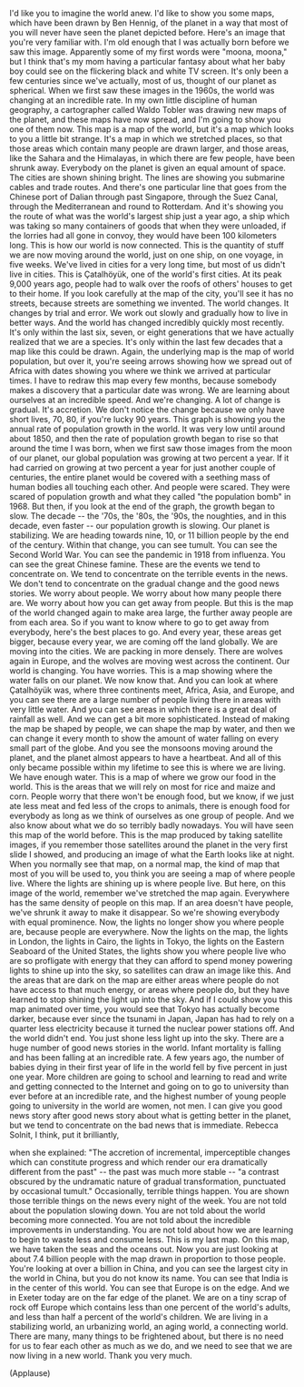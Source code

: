 
I&#39;d like you to imagine the world anew.
I&#39;d like to show you some maps,
which have been drawn by Ben Hennig,
of the planet in a way
that most of you will never
have seen the planet depicted before.
Here&#39;s an image
that you&#39;re very familiar with.
I&#39;m old enough that I was actually born
before we saw this image.
Apparently some of my first words
were &quot;moona, moona,&quot;
but I think that&#39;s my mom
having a particular fantasy
about what her baby boy could see
on the flickering
black and white TV screen.
It&#39;s only been a few centuries
since we&#39;ve actually, most of us,
thought of our planet as spherical.
When we first saw
these images in the 1960s,
the world was changing
at an incredible rate.
In my own little discipline
of human geography,
a cartographer called Waldo Tobler
was drawing new maps of the planet,
and these maps have now spread,
and I&#39;m going to show you one of them now.
This map is a map of the world,
but it&#39;s a map which looks to you
a little bit strange.
It&#39;s a map in which we stretched places,
so that those areas which contain
many people are drawn larger,
and those areas,
like the Sahara and the Himalayas,
in which there are few people,
have been shrunk away.
Everybody on the planet
is given an equal amount of space.
The cities are shown shining bright.
The lines are showing you
submarine cables and trade routes.
And there&#39;s one particular line
that goes from the Chinese port of Dalian
through past Singapore,
through the Suez Canal,
through the Mediterranean
and round to Rotterdam.
And it&#39;s showing you the route
of what was the world&#39;s
largest ship just a year ago,
a ship which was taking
so many containers of goods
that when they were unloaded,
if the lorries had all gone in convoy,
they would have been 100 kilometers long.
This is how our world is now connected.
This is the quantity of stuff
we are now moving around the world,
just on one ship, on one voyage,
in five weeks.
We&#39;ve lived in cities
for a very long time,
but most of us didn&#39;t live in cities.
This is Çatalhöyük,
one of the world&#39;s first cities.
At its peak 9,000 years ago,
people had to walk over the roofs
of others&#39; houses to get to their home.
If you look carefully
at the map of the city,
you&#39;ll see it has no streets,
because streets are something we invented.
The world changes.
It changes by trial and error.
We work out slowly and gradually
how to live in better ways.
And the world has changed
incredibly quickly most recently.
It&#39;s only within the last six,
seven, or eight generations
that we have actually realized
that we are a species.
It&#39;s only within the last few decades
that a map like this could be drawn.
Again, the underlying map
is the map of world population,
but over it, you&#39;re seeing arrows
showing how we spread out of Africa
with dates showing you
where we think we arrived
at particular times.
I have to redraw this map
every few months,
because somebody makes a discovery
that a particular date was wrong.
We are learning about ourselves
at an incredible speed.
And we&#39;re changing.
A lot of change is gradual.
It&#39;s accretion.
We don&#39;t notice the change
because we only have short lives,
70, 80, if you&#39;re lucky 90 years.
This graph is showing you
the annual rate of population
growth in the world.
It was very low until around about 1850,
and then the rate of population growth
began to rise
so that around the time I was born,
when we first saw those images
from the moon of our planet,
our global population
was growing at two percent a year.
If it had carried on growing
at two percent a year
for just another couple of centuries,
the entire planet would be covered
with a seething mass of human bodies
all touching each other.
And people were scared.
They were scared of population growth
and what they called
&quot;the population bomb&quot; in 1968.
But then, if you look
at the end of the graph,
the growth began to slow.
The decade --
the &#39;70s, the &#39;80s,
the &#39;90s, the noughties,
and in this decade, even faster --
our population growth is slowing.
Our planet is stabilizing.
We are heading towards nine,
10, or 11 billion people
by the end of the century.
Within that change, you can see tumult.
You can see the Second World War.
You can see the pandemic
in 1918 from influenza.
You can see the great Chinese famine.
These are the events
we tend to concentrate on.
We tend to concentrate
on the terrible events in the news.
We don&#39;t tend to concentrate
on the gradual change
and the good news stories.
We worry about people.
We worry about how many people there are.
We worry about how you can
get away from people.
But this is the map of the world
changed again to make area large,
the further away
people are from each area.
So if you want to know
where to go to get away from everybody,
here&#39;s the best places to go.
And every year, these areas get bigger,
because every year,
we are coming off the land globally.
We are moving into the cities.
We are packing in more densely.
There are wolves again in Europe,
and the wolves are moving west
across the continent.
Our world is changing.
You have worries.
This is a map showing
where the water falls on our planet.
We now know that.
And you can look at where Çatalhöyük was,
where three continents meet,
Africa, Asia, and Europe,
and you can see there are
a large number of people living there
in areas with very little water.
And you can see areas in which
there is a great deal of rainfall as well.
And we can get a bit more sophisticated.
Instead of making
the map be shaped by people,
we can shape the map by water,
and then we can change it every month
to show the amount of water
falling on every small part of the globe.
And you see the monsoons
moving around the planet,
and the planet almost appears
to have a heartbeat.
And all of this only became possible
within my lifetime
to see this is where we are living.
We have enough water.
This is a map of where
we grow our food in the world.
This is the areas that we will rely on
most for rice and maize and corn.
People worry that there won&#39;t
be enough food, but we know,
if we just ate less meat
and fed less of the crops to animals,
there is enough food for everybody
as long as we think of ourselves
as one group of people.
And we also know
about what we do
so terribly badly nowadays.
You will have seen this map
of the world before.
This is the map
produced by taking satellite images,
if you remember those satellites
around the planet
in the very first slide I showed,
and producing an image
of what the Earth looks like at night.
When you normally see that map,
on a normal map, the kind of map
that most of you will be used to,
you think you are seeing
a map of where people live.
Where the lights are shining up
is where people live.
But here, on this image of the world,
remember we&#39;ve stretched the map again.
Everywhere has the same density
of people on this map.
If an area doesn&#39;t have people,
we&#39;ve shrunk it away
to make it disappear.
So we&#39;re showing everybody
with equal prominence.
Now, the lights no longer show you
where people are,
because people are everywhere.
Now the lights on the map,
the lights in London,
the lights in Cairo, the lights in Tokyo,
the lights on the Eastern Seaboard
of the United States,
the lights show you where people live
who are so profligate with energy
that they can afford
to spend money
powering lights to shine up into the sky,
so satellites can draw an image like this.
And the areas that are dark on the map
are either areas where people
do not have access to that much energy,
or areas where people do,
but they have learned to stop
shining the light up into the sky.
And if I could show you this map
animated over time,
you would see that Tokyo
has actually become darker,
because ever since the tsunami in Japan,
Japan has had to rely
on a quarter less electricity
because it turned
the nuclear power stations off.
And the world didn&#39;t end.
You just shone less light
up into the sky.
There are a huge number
of good news stories in the world.
Infant mortality is falling
and has been falling
at an incredible rate.
A few years ago,
the number of babies dying
in their first year of life in the world
fell by five percent in just one year.
More children are going to school
and learning to read and write
and getting connected to the Internet
and going on to go to university
than ever before at an incredible rate,
and the highest number of young people
going to university in the world
are women, not men.
I can give you good news story
after good news story
about what is getting
better in the planet,
but we tend to concentrate
on the bad news that is immediate.
Rebecca Solnit, I think,
put it brilliantly,

when she explained: &quot;The accretion
of incremental, imperceptible changes
which can constitute progress
and which render our era
dramatically different from the past&quot; --
the past was much more stable --
&quot;a contrast obscured by the undramatic
nature of gradual transformation,
punctuated by occasional tumult.&quot;
Occasionally, terrible things happen.
You are shown those terrible things
on the news every night of the week.
You are not told about
the population slowing down.
You are not told about the world
becoming more connected.
You are not told about the incredible
improvements in understanding.
You are not told about
how we are learning to begin
to waste less and consume less.
This is my last map.
On this map, we have taken the seas
and the oceans out.
Now you are just looking
at about 7.4 billion people
with the map drawn
in proportion to those people.
You&#39;re looking at over a billion in China,
and you can see the largest
city in the world in China,
but you do not know its name.
You can see that India
is in the center of this world.
You can see that Europe is on the edge.
And we in Exeter today
are on the far edge of the planet.
We are on a tiny scrap of rock
off Europe
which contains less than one percent
of the world&#39;s adults,
and less than half a percent
of the world&#39;s children.
We are living in a stabilizing world,
an urbanizing world,
an aging world,
a connecting world.
There are many, many things
to be frightened about,
but there is no need for us
to fear each other as much as we do,
and we need to see
that we are now living in a new world.
Thank you very much.

(Applause)


